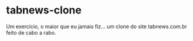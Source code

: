 # tabnews-clone
Um exercício, o maior que eu jamais fiz... um clone do site tabnews.com.br feito de cabo a rabo.
